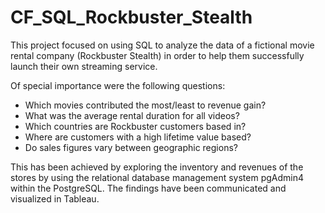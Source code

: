 # CF_SQL_Rockbuster_Stealth
This project focused on using SQL to analyze the data of a fictional movie rental company (Rockbuster Stealth) in order to help them successfully launch their own streaming service. 

Of special importance were the following questions:
- Which movies contributed the most/least to revenue gain?
- What was the average rental duration for all videos?
- Which countries are Rockbuster customers based in?
- Where are customers with a high lifetime value based?
- Do sales figures vary between geographic regions?

This has been achieved by exploring the inventory and revenues of the stores by using the relational database management system pgAdmin4 within the PostgreSQL. The findings have been communicated and visualized in Tableau. 

 

